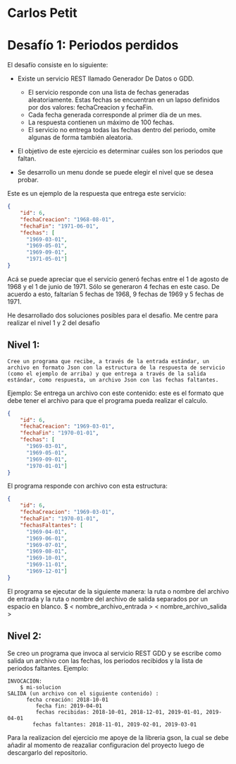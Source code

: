 # Carlos Petit
# Desafío 1: Periodos perdidos

El desafío consiste en lo siguiente:

-	Existe un servicio REST llamado Generador De Datos o GDD.
	-	El servicio responde con una lista de fechas generadas aleatoriamente. Estas fechas se encuentran en un lapso definidos por dos valores: fechaCreacion y fechaFin.
	-	Cada fecha generada corresponde al primer día de un mes.
	-	La respuesta contienen un máximo de 100 fechas. 
	-	El servicio no entrega todas las fechas dentro del periodo, omite algunas de forma también aleatoria.
-	El objetivo de este ejercicio es determinar cuáles son los periodos que faltan.


- Se desarrollo un menu donde se puede elegir el nivel que se desea probar. 



Este es un ejemplo de la respuesta que entrega este servicio:

```json
{
    "id": 6,
    "fechaCreacion": "1968-08-01",
    "fechaFin": "1971-06-01",
    "fechas": [
      "1969-03-01",
      "1969-05-01",
      "1969-09-01",
      "1971-05-01"]
}
```

Acá se puede apreciar que el servicio generó fechas entre el 1 de agosto de 1968 y el 1 de junio de 1971. Sólo se generaron 4 fechas en este caso. 
De acuerdo a esto, faltarían 5 fechas de 1968, 9 fechas de 1969 y 5 fechas de 1971.

He desarrollado dos soluciones posibles para el desafio. 
Me centre para realizar el nivel 1 y 2 del desafio

## Nivel 1: 
	Cree un programa que recibe, a través de la entrada estándar, un archivo en formato Json con la estructura de la respuesta de servicio (como el ejemplo de arriba) y que entrega a través de la salida estándar, como respuesta, un archivo Json con las fechas faltantes.
Ejemplo:
	Se entrega un archivo con este contenido: este es el formato que debe tener el archivo para que el programa pueda realizar el calculo.
	
```json
{
    "id": 6,
    "fechaCreacion": "1969-03-01",
    "fechaFin": "1970-01-01",
    "fechas": [
      "1969-03-01",
      "1969-05-01",
      "1969-09-01",
      "1970-01-01"]
}
```

El programa responde con archivo con esta estructura:
	
```json
{
    "id": 6,
    "fechaCreacion": "1969-03-01",
    "fechaFin": "1970-01-01",
    "fechasFaltantes": [
      "1969-04-01",
      "1969-06-01",
      "1969-07-01",
      "1969-08-01",
      "1969-10-01",
      "1969-11-01",
      "1969-12-01"]
}
```
 
El programa se ejecutar de la siguiente manera: la ruta o nombre del archivo de entrada y la ruta o nombre del archivo de salida separados por un espacio en blanco. 
	$ < nombre_archivo_entrada > < nombre_archivo_salida >

## Nivel 2:

Se creo un programa que invoca al servicio REST GDD y se escribe como salida un archivo con las fechas, los periodos recibidos y la lista de periodos faltantes.
Ejemplo:

```
INVOCACION:
	$ mi-solucion
SALIDA (un archivo con el siguiente contenido) :
	  fecha creación: 2018-10-01
         fecha fin: 2019-04-01
         fechas recibidas: 2018-10-01, 2018-12-01, 2019-01-01, 2019-04-01
	    fechas faltantes: 2018-11-01, 2019-02-01, 2019-03-01
```
Para la realizacion del ejercicio me apoye de la libreria gson, la cual se debe añadir al momento de reazaliar configuracion del proyecto luego de descargarlo del repositorio. 



